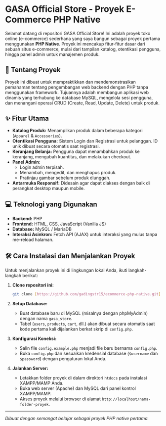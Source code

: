 # GASA Official Store - Proyek E-Commerce PHP Native

Selamat datang di repositori GASA Official Store! Ini adalah proyek toko online (e-commerce) sederhana yang saya bangun sebagai proyek pertama menggunakan **PHP Native**. Proyek ini mencakup fitur-fitur dasar dari sebuah situs e-commerce, mulai dari tampilan katalog, otentikasi pengguna, hingga panel admin untuk manajemen produk.

## 🚀 Tentang Proyek
Proyek ini dibuat untuk mempraktikkan dan mendemonstrasikan pemahaman tentang pengembangan web backend dengan PHP tanpa menggunakan framework. Tujuannya adalah membangun aplikasi web dinamis yang terhubung ke database MySQL, mengelola sesi pengguna, dan menangani operasi CRUD (Create, Read, Update, Delete) untuk produk.

## ✨ Fitur Utama
* **Katalog Produk:** Menampilkan produk dalam beberapa kategori (`Apparel` & `Accessories`).
* **Otentikasi Pengguna:** Sistem Login dan Registrasi untuk pelanggan. ID unik dibuat secara otomatis saat registrasi.
* **Keranjang Belanja:** Pengguna dapat menambahkan produk ke keranjang, mengubah kuantitas, dan melakukan checkout.
* **Panel Admin:**
    * Login admin terpisah.
    * Menambah, mengedit, dan menghapus produk.
    * Pratinjau gambar sebelum produk diunggah.
* **Antarmuka Responsif:** Didesain agar dapat diakses dengan baik di perangkat desktop maupun mobile.

## 💻 Teknologi yang Digunakan
* **Backend:** PHP
* **Frontend:** HTML, CSS, JavaScript (Vanilla JS)
* **Database:** MySQL / MariaDB
* **Interaksi Asinkron:** Fetch API (AJAX) untuk interaksi yang mulus tanpa me-reload halaman.

## 🛠️ Cara Instalasi dan Menjalankan Proyek
Untuk menjalankan proyek ini di lingkungan lokal Anda, ikuti langkah-langkah berikut:

1.  **Clone repositori ini:**
    ```bash
    git clone [https://github.com/gadingstr15/ecommerce-php-native.git](https://github.com/gadingstr15/ecommerce-php-native.git)
    ```

2.  **Setup Database:**
    * Buat database baru di MySQL (misalnya dengan phpMyAdmin) dengan nama `gasa_store`.
    * Tabel (`users`, `products`, `cart`, dll.) akan dibuat secara otomatis saat kode pertama kali dijalankan berkat skrip di `config.php`.

3.  **Konfigurasi Koneksi:**
    * Salin file `config.example.php` menjadi file baru bernama `config.php`.
    * Buka `config.php` dan sesuaikan kredensial database (`$username` dan `$password`) dengan pengaturan lokal Anda.

4.  **Jalankan Server:**
    * Letakkan folder proyek di dalam direktori `htdocs` pada instalasi XAMPP/MAMP Anda.
    * Buka web server (Apache) dan MySQL dari panel kontrol XAMPP/MAMP.
    * Akses proyek melalui browser di alamat `http://localhost/nama-folder-proyek`.

---
*Dibuat dengan semangat belajar sebagai proyek PHP native pertama.*
